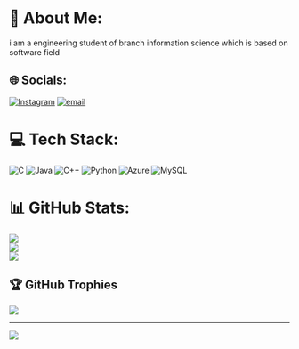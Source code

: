 # 💫 About Me:
i am a engineering student of branch information science which is based on software field<br>


## 🌐 Socials:
[![Instagram](https://img.shields.io/badge/Instagram-%23E4405F.svg?logo=Instagram&logoColor=white)](https://instagram.com/the.epic.kidd) [![email](https://img.shields.io/badge/Email-D14836?logo=gmail&logoColor=white)](mailto:gowdakrdeepak@gmail.com) 

# 💻 Tech Stack:
![C](https://img.shields.io/badge/c-%2300599C.svg?style=flat&logo=c&logoColor=white) ![Java](https://img.shields.io/badge/java-%23ED8B00.svg?style=flat&logo=openjdk&logoColor=white) ![C++](https://img.shields.io/badge/c++-%2300599C.svg?style=flat&logo=c%2B%2B&logoColor=white) ![Python](https://img.shields.io/badge/python-3670A0?style=flat&logo=python&logoColor=ffdd54) ![Azure](https://img.shields.io/badge/azure-%230072C6.svg?style=flat&logo=microsoftazure&logoColor=white) ![MySQL](https://img.shields.io/badge/mysql-4479A1.svg?style=flat&logo=mysql&logoColor=white)
# 📊 GitHub Stats:
![](https://github-readme-stats.vercel.app/api?username=deepak85-tech&theme=shadow_green&hide_border=false&include_all_commits=false&count_private=false)<br/>
![](https://nirzak-streak-stats.vercel.app/?user=deepak85-tech&theme=shadow_green&hide_border=false)<br/>
![](https://github-readme-stats.vercel.app/api/top-langs/?username=deepak85-tech&theme=shadow_green&hide_border=false&include_all_commits=false&count_private=false&layout=compact)

## 🏆 GitHub Trophies
![](https://github-profile-trophy.vercel.app/?username=deepak85-tech&theme=radical&no-frame=false&no-bg=true&margin-w=4)

---
[![](https://visitcount.itsvg.in/api?id=deepak85-tech&icon=0&color=0)](https://visitcount.itsvg.in)

<!-- Proudly created with GPRM ( https://gprm.itsvg.in ) -->
